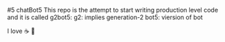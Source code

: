 #5 chatBot5
This repo is the attempt to start writing production level code
and it is called g2bot5: 
g2: implies generation-2
bot5: viersion of bot

I love :coffee: :pizza: 
